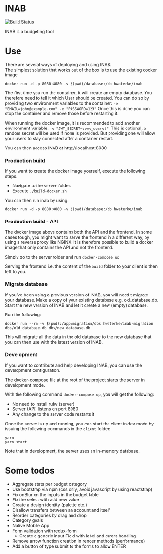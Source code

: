 # INAB

[![Build Status](https://img.shields.io/travis/hwaterke/inab/master.svg?style=flat-square)](https://travis-ci.org/hwaterke/inab)

INAB is a budgeting tool.

# Use
There are several ways of deploying and using INAB.  
The simplest solution that works out of the box is to use the existing docker image.

```
docker run -d -p 8080:8080 -v $(pwd)/database:/db hwaterke/inab
```

The first time you run the container, it will create an empty database.
You therefore need to tell it which User should be created.
You can do so by providing two environment variables to the container:
`-e "EMAIL=john@example.com" -e "PASSWORD=123"`
Once this is done you can stop the container and remove those before restarting it.

When running the docker image, it is recommended to add another environment variable.
`-e "JWT_SECRET=some_secret"`.
This is optional, a random secret will be used if none is provided.
But providing one will allow your users to stay connected after a container restart.

You can then access INAB at http://localhost:8080

### Production build
If you want to create the docker image yourself, execute the following steps.

- Navigate to the `server` folder.
- Execute `./build-docker.sh`

You can then run inab by using:
```
docker run -d -p 8080:8080 -v $(pwd)/database:/db hwaterke/inab
```

### Production build - API
The docker image above contains both the API and the frontend.
In some cases tough, you might want to serve the frontend in a different way, by using a reverse proxy like NGINX. It is therefore possible to build a docker image that only contains the API and not the frontend.

Simply go to the server folder and run `docker-compose up`

Serving the frontend i.e. the content of the `build` folder to your client is then left to you.

### Migrate database

If you've been using a previous version of INAB, you will need t migrate your database.
Make a copy of your existing database e.g. old_database.db.
Start the new version of INAB and let it create a new (empty) database.

Run the following:

```
docker run --rm -v $(pwd):/app/migration/dbs hwaterke/inab-migration dbs/old_database.db dbs/new_database.db
```

This will migrate all the data in the old database to the new database that you can then use with the latest version of INAB.

### Development
If you want to contribute and help developing INAB, you can use the development configuration.

The docker-compose file at the root of the project starts the server in development mode.

With the following command `docker-compose up`, you will get the following:
* No need to install ruby (server)
* Server (API) listens on port 8080
* Any change to the server code restarts it

Once the server is up and running, you can start the client in dev mode by issuing the following commands in the `client` folder:
```
yarn
yarn start
```

Note that in development, the server uses an in-memory database.

# Some todos
* Aggregate stats per budget category
* Use bootstrap via npm (css only, avoid javascript by using reactstrap)
* Fix onBlur on the inputs in the budget table
* Fix the select with add new value
* Create a design identity (palette etc.)
* Disallow transfers between an account and itself
* Reorder categories by drag and drop
* Category goals
* Native Mobile App
* Form validation with redux-form
  * Create a generic input Field with label and errors handling
* Remove arrow function creation in render methods (performance)
* Add a button of type submit to the forms to allow ENTER
